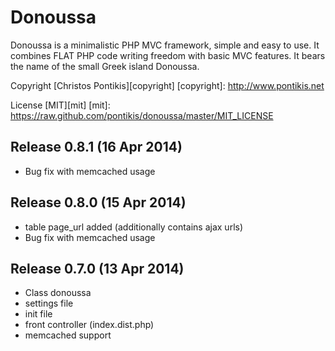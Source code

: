 Donoussa
========

Donoussa is a minimalistic PHP MVC framework, simple and easy to use. It combines FLAT PHP code writing freedom with basic MVC features. It bears the name of the small Greek island Donoussa.

Copyright [Christos Pontikis][copyright]
[copyright]: http://www.pontikis.net

License [MIT][mit]
[mit]: https://raw.github.com/pontikis/donoussa/master/MIT_LICENSE

Release 0.8.1 (16 Apr 2014)
---------------------------
* Bug fix with memcached usage

Release 0.8.0 (15 Apr 2014)
---------------------------
* table page_url added (additionally contains ajax urls)
* Bug fix with memcached usage

Release 0.7.0 (13 Apr 2014)
---------------------------
* Class donoussa
* settings file
* init file
* front controller (index.dist.php)
* memcached support
